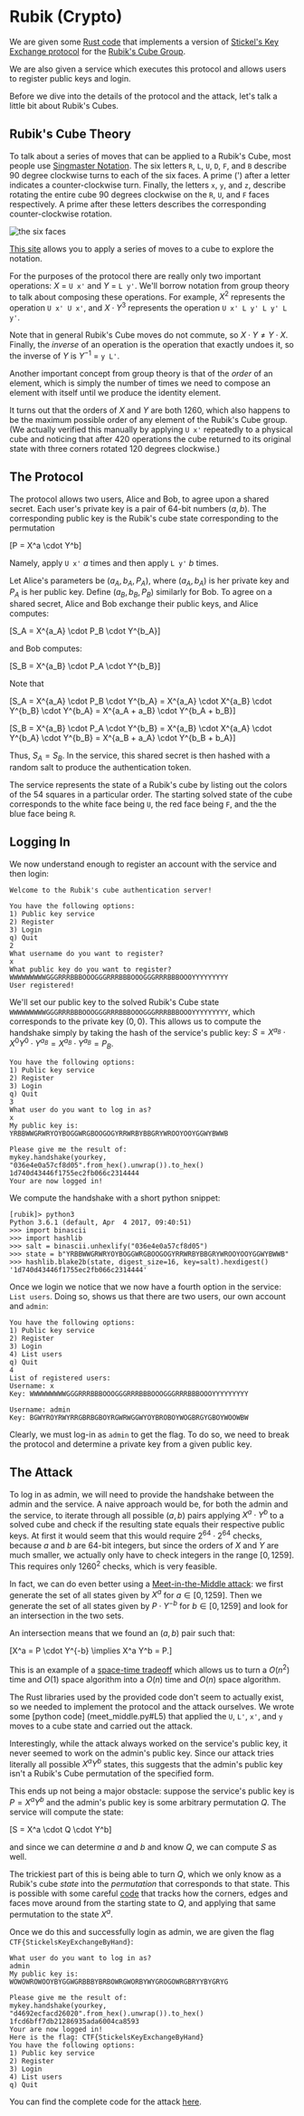 # Rubik (Crypto)

We are given some [Rust code](handshake.rs) that implements a version of [Stickel's Key Exchange protocol](https://en.wikipedia.org/wiki/Non-commutative_cryptography#Stickel.E2.80.99s_key_exchange_protocol) for the [Rubik's Cube Group](https://en.wikipedia.org/wiki/Rubik%27s_Cube_group).

We are also given a service which executes this protocol and allows users to register public keys and login.

Before we dive into the details of the protocol and the attack, let's talk a little bit about Rubik's Cubes.

## Rubik's Cube Theory

To talk about a series of moves that can be applied to a Rubik's Cube, most people use [Singmaster Notation](https://en.wikipedia.org/wiki/Rubik%27s_Cube#Move_notation). The six letters `R`, `L`, `U`, `D`, `F`, and `B` describe 90 degree clockwise turns to each of the six faces. A prime (') after a letter indicates a counter-clockwise turn. Finally, the letters `x`, `y`, and `z`, describe rotating the entire cube 90 degrees clockwise on the `R`, `U`, and `F` faces respectively. A prime after these letters describes the corresponding counter-clockwise rotation.

![the six faces](images/singmaster.jpg)

[This site](https://ruwix.com/the-rubiks-cube/notation/) allows you to apply a series of moves to a cube to explore the notation.

For the purposes of the protocol there are really only two important operations: $X$ = `U x'` and $Y$ = `L y'`. We'll borrow notation from group theory to talk about composing these operations. For example, $X^2$ represents the operation `U x' U x'`, and $X \cdot Y^3$ represents the operation `U x' L y' L y' L y'`.

Note that in general Rubik's Cube moves do not commute, so $X \cdot Y \neq Y \cdot X$. Finally, the _inverse_ of an operation is the operation that exactly undoes it, so the inverse of $Y$ is $Y^{-1}$ = `y L'`.

Another important concept from group theory is that of the _order_ of an element, which is simply the number of times we need to compose an element with itself until we produce the identity element.

It turns out that the orders of $X$ and $Y$ are both 1260, which also happens to be the maximum possible order of any element of the Rubik's Cube group. (We actually verified this manually by applying `U x'` repeatedly to a physical cube and noticing that after 420 operations the cube returned to its original state with three corners rotated 120 degrees clockwise.)

## The Protocol

The protocol allows two users, Alice and Bob, to agree upon a shared secret. Each user's private key is a pair of 64-bit numbers $(a, b)$. The corresponding public key is the Rubik's cube state corresponding to the permutation

\[P = X^a  \cdot Y^b\]

Namely, apply `U x'` $a$ times and then apply `L y'` $b$ times.

Let Alice's parameters be $(a_A, b_A, P_A)$, where $(a_A, b_A)$ is her private key and $P_A$ is her public key. Define $(a_B, b_B, P_B)$ similarly for Bob. To agree on a shared secret, Alice and Bob exchange their public keys, and Alice computes:

\[S_A = X^{a_A}  \cdot P_B \cdot Y^{b_A}\]

and Bob computes:

\[S_B = X^{a_B}  \cdot P_A \cdot Y^{b_B}\]

Note that

\[S_A = X^{a_A}  \cdot P_B \cdot Y^{b_A} = X^{a_A}  \cdot X^{a_B}  \cdot Y^{b_B} \cdot Y^{b_A} = X^{a_A + a_B} \cdot Y^{b_A + b_B}\]

\[S_B = X^{a_B}  \cdot P_A \cdot Y^{b_B} = X^{a_B}  \cdot X^{a_A}  \cdot Y^{b_A} \cdot Y^{b_B} = X^{a_B + a_A} \cdot Y^{b_B + b_A}\]

Thus, $S_A = S_B$. In the service, this shared secret is then hashed with a random salt to produce the authentication token.

The service represents the state of a Rubik's cube by listing out the colors of the 54 squares in a particular order. The starting solved state of the cube corresponds to the white face being `U`, the red face being `F`, and the the blue face being `R`.

## Logging In

We now understand enough to register an account with the service and then login:

```
Welcome to the Rubik's cube authentication server!

You have the following options:
1) Public key service
2) Register
3) Login
q) Quit
2
What username do you want to register?
x
What public key do you want to register?
WWWWWWWWWGGGRRRBBBOOOGGGRRRBBBOOOGGGRRRBBBOOOYYYYYYYYY
User registered!
```
We'll set our public key to the solved Rubik's Cube state `WWWWWWWWWGGGRRRBBBOOOGGGRRRBBBOOOGGGRRRBBBOOOYYYYYYYYY`, which corresponds to the private key $(0,0)$. This allows us to compute the handshake simply by taking the hash of the service's public key: $S = X^{a_B} \cdot X^0Y^0 \cdot Y^{a_B} = X^{a_B} \cdot Y^{a_B} = P_B$.

```
You have the following options:
1) Public key service
2) Register
3) Login
q) Quit
3
What user do you want to log in as?
x
My public key is:
YRBBWWGRWRYOYBOGGWRGBOOGOGYRRWRBYBBGRYWROOYOOYGGWYBWWB

Please give me the result of:
mykey.handshake(yourkey, "036e4e0a57cf8d05".from_hex().unwrap()).to_hex()
1d740d43446f1755ec2fb066c2314444
Your are now logged in!
```
We compute the handshake with a short python snippet:
```
[rubik]> python3
Python 3.6.1 (default, Apr  4 2017, 09:40:51)
>>> import binascii
>>> import hashlib
>>> salt = binascii.unhexlify("036e4e0a57cf8d05")
>>> state = b"YRBBWWGRWRYOYBOGGWRGBOOGOGYRRWRBYBBGRYWROOYOOYGGWYBWWB"
>>> hashlib.blake2b(state, digest_size=16, key=salt).hexdigest()
'1d740d43446f1755ec2fb066c2314444'
```
Once we login we notice that we now have a fourth option in the service: `List users`. Doing so, shows us that there are two users, our own account and `admin`:
```
You have the following options:
1) Public key service
2) Register
3) Login
4) List users
q) Quit
4
List of registered users:
Username: x
Key: WWWWWWWWWGGGRRRBBBOOOGGGRRRBBBOOOGGGRRRBBBOOOYYYYYYYYY

Username: admin
Key: BGWYROYRWYRRGBRBGBOYRGWRWGGWYOYBROBOYWOGBRGYGBOYWOOWBW
```

Clearly, we must log-in as `admin` to get the flag. To do so, we need to break the protocol and determine a private key from a given public key.

## The Attack

To log in as admin, we will need to provide the handshake between the admin and the service. A naive approach would be, for both the admin and the service, to iterate through all possible $(a, b)$ pairs applying $X^a \cdot Y^b$ to a solved cube and check if the resulting state equals their respective public keys. At first it would seem that this would require $2^{64} \cdot 2^{64}$ checks, because $a$ and $b$ are 64-bit integers, but since the orders of $X$ and $Y$ are much smaller, we actually only have to check integers in the range $[0, 1259]$. This requires only $1260^2$ checks, which is very feasible.

In fact, we can do even better using a [Meet-in-the-Middle attack](https://en.wikipedia.org/wiki/Meet-in-the-middle_attack): we first generate the set of all states given by $X^a$ for $a \in [0, 1259]$. Then we generate the set of all states given by $P \cdot Y^{-b}$ for $b \in [0, 1259]$ and look for an intersection in the two sets.

An intersection means that we found an $(a,b)$ pair such that:

\[X^a = P \cdot Y^{-b} \implies X^a Y^b = P.\]

This is an example of a [space-time tradeoff](https://en.wikipedia.org/wiki/Space%E2%80%93time_tradeoff) which allows us to turn a $O(n^2)$ time and $O(1)$ space algorithm into a $O(n)$ time and $O(n)$ space algorithm.

The Rust libraries used by the provided code don't seem to actually exist, so we needed to implement the protocol and the attack ourselves. We wrote some [python code] (meet_middle.py#L5) that applied the `U`, `L'`, `x'`, and `y` moves to a cube state and carried out the attack.

Interestingly, while the attack always worked on the service's public key, it never seemed to work on the admin's public key. Since our attack tries literally all possible $X^a Y^b$ states, this suggests that the admin's public key isn't a Rubik's Cube permutation of the specified form.

This ends up not being a major obstacle: suppose the service's public key is $P = X^a Y^b$ and the admin's public key is some arbitrary permutation $Q$. The service will compute the state:

\[S = X^a \cdot Q \cdot Y^b\]

and since we can determine $a$ and $b$ and know $Q$, we can compute $S$ as well.

The trickiest part of this is being able to turn $Q$, which we only know as a Rubik's cube _state_ into the _permutation_ that corresponds to that state. This is possible with some careful [code](meet_middle.py#L217) that tracks how the corners, edges and faces move around from the starting state to $Q$, and applying that same permutation to the state $X^a$.

Once we do this and successfully login as admin, we are given the flag `CTF{StickelsKeyExchangeByHand}`:

```
What user do you want to log in as?
admin
My public key is:
WOWOWROWOOYBYGGWGRBBBYBRBOWRGWORBYWYGROGOWRGBRYYBYGRYG

Please give me the result of:
mykey.handshake(yourkey, "d4692ecfacd26020".from_hex().unwrap()).to_hex()
1fcd6bff7db21286935ada6004ca8593
Your are now logged in!
Here is the flag: CTF{StickelsKeyExchangeByHand}
You have the following options:
1) Public key service
2) Register
3) Login
4) List users
q) Quit
```

You can find the complete code for the attack [here](meet_middle.py).
